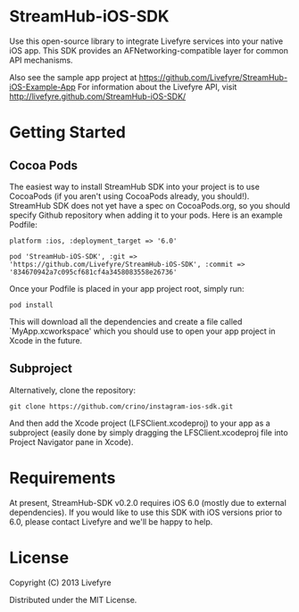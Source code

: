 StreamHub-iOS-SDK
=================

Use this open-source library to integrate Livefyre services into your native iOS app.
This SDK provides an AFNetworking-compatible layer for common API mechanisms.

Also see the sample app project at https://github.com/Livefyre/StreamHub-iOS-Example-App
For information about the Livefyre API, visit http://livefyre.github.com/StreamHub-iOS-SDK/

# Getting Started

## Cocoa Pods

The easiest way to install StreamHub SDK into your project is to use CocoaPods (if you aren't
using CocoaPods already, you should!). StreamHub SDK does not yet have a spec on CocoaPods.org, 
so you should specify Github repository when adding it to your pods. Here is an example Podfile:

    platform :ios, :deployment_target => '6.0'

    pod 'StreamHub-iOS-SDK', :git => 'https://github.com/Livefyre/StreamHub-iOS-SDK', :commit => '834670942a7c095cf681cf4a3458083558e26736'

Once your Podfile is placed in your app project root, simply run:

    pod install

This will download all the dependencies and create a file called `MyApp.xcworkspace' which you should 
use to open your app project in Xcode in the future.

## Subproject

Alternatively, clone the repository:

    git clone https://github.com/crino/instagram-ios-sdk.git

And then add the Xcode project (LFSClient.xcodeproj) to your app as a subproject (easily done 
by simply dragging the LFSClient.xcodeproj file into Project Navigator pane in Xcode).

# Requirements

At present, StreamHub-SDK v0.2.0 requires iOS 6.0 (mostly due to external dependencies). If you
would like to use this SDK with iOS versions prior to 6.0, please contact Livefyre and we'll 
be happy to help.

# License

Copyright (C) 2013 Livefyre

Distributed under the MIT License.
